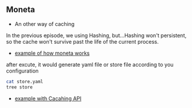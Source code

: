 ## Moneta

* An other way of caching 

In the previous episode, we using Hashing, but...Hashing won't persistent, so
the cache won't survive past the life of the current process.

* [example of how moneta works](067_moneta.rb)

after excute, it would generate yaml file or store file according to you
configuration

```sh
cat store.yaml
tree store
```

* [example with Cacahing API](067_moneta_caching_an_api.rb)
